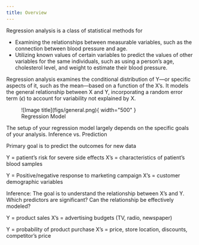 ```yaml
---
title: Overview
---
```


Regression analysis is a class of statistical methods for 

- Examining the relationships between measurable variables, such as the connection between blood pressure and age.
- Utilizing known values of certain variables to predict the values of other variables for the same individuals, such as using a person’s age, cholesterol level, and weight to estimate their blood pressure.



Regression analysis examines the conditional distribution of Y—or specific aspects of it, such as the mean—based on a function of the X’s. It models the general relationship between X and Y, incorporating a random error term ($\epsilon$) to account for variability not explained by X.


<figure markdown="span">
  ![Image title](figs/general.png){ width="500" }
  <figcaption>Regression Model</figcaption>
</figure>


The setup of your regression model largely depends on the specific goals of your analysis. Inference vs. Prediction 

Primary goal is to predict the outcomes for new data 

 Y = patient’s risk for severe side effects
 X’s = characteristics of patient’s blood samples

Y = Positive/negative response to marketing campaign
X’s = customer demographic variables


Inference: The goal is to understand the relationship between X’s and Y. Which predictors are significant? Can the relationship be effectively modeled?

Y = product sales
X’s = advertising budgets (TV, radio, newspaper)

Y = probability of product purchase
X’s = price, store location, discounts, competitor’s price
